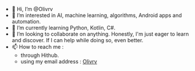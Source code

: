 - 👋 Hi, I’m @Olivrv
- 👀 I’m interested in AI, machine learning, algorithms, Android apps and automation.
- 🌱 I’m currently learning Python, Kotlin, C#.
- 💞️ I’m looking to collaborate on anything. Honestly, I'm just eager to learn and discover. If I can help while doing so, even better.
- 📫 How to reach me : 
  - through Hithub.
  - using my email address : [Olivrv](mailto:olivier.db.dev@gmail.com?subject=[GitHub])

<!---
Olivrv/Olivrv is a ✨ special ✨ repository because its `README.md` (this file) appears on your GitHub profile.
You can click the Preview link to take a look at your changes.
--->
